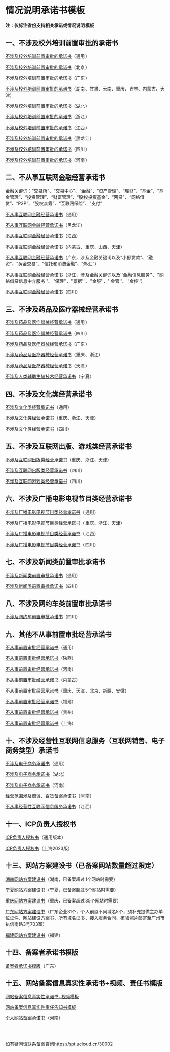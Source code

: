 # 情况说明承诺书模板



**注：仅标注省份支持相关承诺或情况说明模板**



## 一、不涉及校外培训前置审批的承诺书

[不涉及校外培训前置审批的承诺书](https://www-s.ucloud.cn/2023/10/9211f43aa2ca1c08a58326d1baab2a42_1698042558648.docx)（通用）

[不涉及校外培训前置审批的承诺书](https://www-s.ucloud.cn/2023/09/825360ed8dcd4d229d4c1cd3e1f89a9c_1695174969621.docx)（北京）

[不涉及校外培训前置审批的承诺书](https://www-s.ucloud.cn/2023/10/33df87ab284319fbfebc10729be9d1a4_1698042575475.docx)（广东）

[不涉及校外培训前置审批的承诺书](https://www-s.ucloud.cn/2023/10/1657909cccbdb4508f28b6fcb66a14a3_1698042611578.docx)（湖南、甘肃、云南、重庆、吉林、内蒙古、天津）

[不涉及校外培训前置审批的承诺书](https://www-s.ucloud.cn/2023/10/0987e436af9792d8564799c17e375cd6_1698042596810.doc)（湖北）

[不涉及校外培训前置审批的承诺书](https://www-s.ucloud.cn/2023/10/ece92e56776126356917a045247e90e9_1698042646143.docx)（浙江）

[不涉及校外培训前置审批的承诺书](https://www-s.ucloud.cn/2023/10/0b871364606db821574634e6ca4f7492_1698042623847.docx)（江西）

[不涉及校外培训前置审批的承诺书](https://www-s.ucloud.cn/2023/10/b913091588bdf30bd84a8f798f3fefaf_1698042586783.docx)（黑龙江）

[不涉及校外培训前置审批的承诺书](https://www-s.ucloud.cn/2023/09/2905846337bb1406c0431a1fa299115f_1693991453751.docx)（四川）

[不涉及校外培训前置审批的承诺书](https://www-s.ucloud.cn/2023/09/5543253052929c52813610570d8cfbeb_1694765993464.doc)（河南）



## 二、不从事互联网金融经营承诺书

金融关键词：“交易所”、“交易中心”、“金融”、“资产管理”、“理财”、“基金”、“基金管理”、“投资管理”、“财富管理”、“股权投资基金”、“网贷”、“网络借贷”、“P2P”、“股权众筹”、“互联网保险”、“支付”

[不从事互联网金融经营承诺书](https://www-s.ucloud.cn/2023/10/1f351a42b074dc109b2102829fd620a2_1698042791333.doc)（通用）

[不从事互联网金融经营承诺书](https://www-s.ucloud.cn/2023/10/502d40a9d97ae71d61d6a33465376370_1698042805627.docx)（黑龙江）

[不从事互联网金融经营承诺书](https://www-s.ucloud.cn/2023/10/3b622f418cfe7b48bf6c4222fc42e8fc_1698042823465.docx)（江西）

[不从事互联网金融经营承诺书](https://www-s.ucloud.cn/2023/10/9c44af620ce0fcd7413956ce04c10c99_1698042832881.docx)（内蒙古、重庆、山西、天津）

[不从事互联网金融经营承诺书](https://www-s.ucloud.cn/2023/05/88242c09ee505b8a6a07a89c23ee8f27_1684807950688.docx)（广东，涉及金融关键词以及“小额贷款”、“融资”、“黄金交易”、“信托和消费金融”、“外汇”）

[不从事互联网金融经营承诺书](https://static.ucloud.cn/8d680dcd0af0d9980a3afb8748e8d5f7.docx)（浙江，涉及金融关键词以及''金融信息服务''、''网络借贷信息中介服务''、''保理''、''票据''、''金服''、''金管''、''金控''）

[不从事互联网金融经营承诺书](https://www-s.ucloud.cn/2023/09/419d6154e6cef41c3cecf2e6c97e3886_1693991378051.docx)（四川）



## 三、不涉及药品及医疗器械经营承诺书

[不涉及药品及医疗器械经营承诺书](https://www-s.ucloud.cn/2023/10/0cedc6215d6f8e3e7fa860f91f7e6ab9_1698042936282.docx)（通用）

[不涉及药品及医疗器械经营承诺书](https://www-s.ucloud.cn/2023/09/f742fb575ca375aaca71cf70e27759f6_1693991392494.docx)（四川）

[不涉及药品及医疗器械经营承诺书](https://www-s.ucloud.cn/2023/10/f1953ec79504ea22368578be4435f27c_1698042991706.docx)（广东）

[不涉及药品及医疗器械经营承诺书](https://www-s.ucloud.cn/2023/10/54d8633a866a7b749265c3058ba94aae_1698042947843.docx)（重庆、浙江）

[不涉及药品及医疗器械经营承诺书](https://www-s.ucloud.cn/2023/10/2b61918040d98e7a9981dcafcf981771_1698042964297.docx)（天津）

[不涉及人类辅助生殖技术经营承诺书](https://www-s.ucloud.cn/2023/10/af3f317154885d415e8b8ed2834ae8c2_1698043006032.docx)（宁夏）




## 四、不涉及文化类经营承诺书

[不涉及文化类经营承诺书](https://www-s.ucloud.cn/2023/10/6cb00b430cde1cb472b08a736ccd6f8c_1698043120917.docx)（通用）

[不涉及文化类经营承诺书](https://www-s.ucloud.cn/2023/10/8ab0cc882ebab9b46e3fc3d7b7cf8d67_1698043130659.docx)（重庆、浙江、天津）

[不涉及文化类经营承诺书](https://www-s.ucloud.cn/2023/09/00775e16a6e55dae72516197639ef9b6_1693991435468.docx)（四川）



## 五、不涉及互联网出版、游戏类经营承诺书

[不涉及互联网出版类经营承诺书](https://www-s.ucloud.cn/2023/10/d23c6283f6a79e5a509297bf07dc32e0_1698043178279.docx)（重庆、浙江、天津）

[不涉及互联网出版类经营承诺书](https://www-s.ucloud.cn/2023/09/cb605e6c785b8660e10c5f8587e0e225_1694067804216.docx)（四川）

[不涉及互联网游戏类经营承诺书](https://www-s.ucloud.cn/2023/09/8f6a7eefd53b86e2ce8d7db12056a0e6_1693991480017.docx)（四川）



## 六、不涉及广播电影电视节目类经营承诺书

[不涉及广播电影电视节目类经营承诺书](https://www-s.ucloud.cn/2023/10/961efeb211cc3f92d7692d7462121add_1698043224811.docx)（通用）

[不涉及广播电影电视节目类经营承诺书](https://www-s.ucloud.cn/2023/10/f8d605a6a220f1ba63fe2a8dc91e8bf7_1698043244393.docx)（重庆、浙江、天津）

[不涉及广播电影电视节目类经营承诺书](https://www-s.ucloud.cn/2023/10/4bc570d5a50c314a36b3bcd39bd81489_1698043260713.docx)（江西）

[不涉及广播电影电视节目类经营承诺书](https://www-s.ucloud.cn/2023/09/b5e86fb7f0180c84e4ae593708003dec_1693991416273.docx)（四川）



## 七、不涉及新闻类前置审批承诺书

[不涉及新闻类前置审批承诺书](https://www-s.ucloud.cn/2023/10/d0b33a54a1b6ecad610b2c3921741e40_1698043307429.docx)（通用）

[不涉及新闻类前置审批承诺书](https://www-s.ucloud.cn/2023/09/20564f2145db3efbf9d89e795bdca8ad_1693991465889.docx)（四川）



## 八、不涉及网约车类前置审批承诺书

[不涉及网约车前置审批承诺书](https://www-s.ucloud.cn/2023/12/f6534b6baeaf452667c14e00458e1a14_1703832146432.docx)（四川）



## 九、其他不从事前置审批经营承诺书

[不从事前置审批经营承诺书](https://www-s.ucloud.cn/2023/10/a9b75b8d440ffc0c6799e4d1b0d88d1c_1698043342523.docx)（通用）

[不从事前置审批经营承诺书](https://www-s.ucloud.cn/2023/10/43b23d7ad1f15c1fd9eec262e7aea1f4_1698043365498.docx)（陕西）

[不从事前置审批经营承诺书](https://www-s.ucloud.cn/2023/09/5543253052929c52813610570d8cfbeb_1693905510460.doc)（河南）

[不从事前置审批经营承诺书](https://www-s.ucloud.cn/2023/10/190084d7892229a406a2d68fdadc93b7_1698043356841.docx)（内蒙古）

[不从事前置审批经营承诺书](https://www-s.ucloud.cn/2023/10/d7ce8da3f20791715ac099aec14a2c11_1698043395237.docx)（重庆、天津、北京、新疆、安徽）

[不从事前置审批经营承诺书](https://www-s.ucloud.cn/2023/09/05387e6d1445967869675fd3f7f2380f_1695114061007.docx)（福建）

[不从事前置审批经营承诺书](https://www-s.ucloud.cn/2024/01/357eaf20366e463b1a85bcb3701a545d_1704436258344.docx)（贵州）

[不从事前置审批经营承诺书](https://www-s.ucloud.cn/2023/10/b3c05739baf81252630e1c37394a20d7_1698309357387.docx)（上海）



## 十、不涉及经营性互联网信息服务（互联网销售、电子商务类型）承诺书

[不涉及电子商务承诺书](https://www-s.ucloud.cn/2023/10/1b68f659cbd6bd2ecaac1df8670d1d8e_1698043540081.doc)（通用）

[不涉及电子商务承诺书](https://www-s.ucloud.cn/2023/03/bca5dc3afc1a7058d06d23bf7f935183_1678759036150.docx)（湖北）

[不涉及电子商务承诺书](https://www-s.ucloud.cn/2023/09/9a78a207d748cfab2a91df093d32b8c9_1693905457238.docx)（河南）

[经营范围涉及商贸、百货备案承诺书](https://www-s.ucloud.cn/2023/09/6f54f85ef14ff218c6f98d29c7f39f58_1693905478062.doc)（河南）

[不从事经营性互联网信息服务承诺书](https://www-s.ucloud.cn/2023/10/ae8779c8c61f2cf42f7f2e27ef1d7cb9_1698043551991.doc)（江西）



## 十一、ICP负责人授权书

[ICP负责人授权书](https://www-s.ucloud.cn/2023/09/4c3c7fffdee382870ccb13b64b40b733_1693561808624.doc)（通用版本）

[ICP负责人授权书](https://www-s.ucloud.cn/2023/09/9145843af95354fec374d5ba445b08cf_1693561808621.docx)（上海2023版）



## 十三、网站方案建设书（已备案网站数量超过限定）

[湖南网站方案建设书](https://www-s.ucloud.cn/2022/05/06efc5ce9764df586e7985ee1b8303b3_1651831871358.doc)（湖南，已备案超过1个网站时需要）

[宁夏网站方案建设书](https://static.ucloud.cn/b7e8220b0e81cac971e2a728b729bee4.docx)（宁夏，已备案超过5个网站时需要）

[重庆网站方案建设书](https://static.ucloud.cn/6ae5aecd5c18d6bd59de3ecad37ed177.docx)（重庆，已备案超过35个网站时需要）

[广东网站方案建设书](https://static.ucloud.cn/b7e8220b0e81cac971e2a728b729bee4.docx)（广东企业31个，个人前缀不同域名5个，须补充提供主办单位证件、网站建设方案书、所有域名证书、接入服务合同、核验照片邮寄至广州市执信南路3号703室）

[福建网站方案建设书](https://www-s.ucloud.cn/2024/01/29594fb2cc9387bd70028954945c12a6_1706066336981.docx)（福建）



## 十四、备案者承诺书模版

[备案者承诺书模版](https://static.ucloud.cn/04f968821a7720a380c33fcaf63ff336.docx)（广东）



## 十五、网站备案信息真实性承诺书+视频、责任书模版

[网站备案信息真实性承诺书+视频模板](https://www-s.ucloud.cn/2022/03/7aef9f1ddfd30cfecef26d91c7e56ede_1647400339674.doc)

[网站备案信息真实性责任告知书模板](https://www-s.ucloud.cn/2022/03/4ffee20497c7f4803174a58854d74fdc_1647400423856.doc)

[个人网站备案承诺书](https://www-s.ucloud.cn/2023/09/ecba2fe15011d38ee195423519e7461e_1693905489627.docx)（河南）

<br/>

<br/>

如有疑问请联系备案咨询https://spt.ucloud.cn/30002

<br/>

